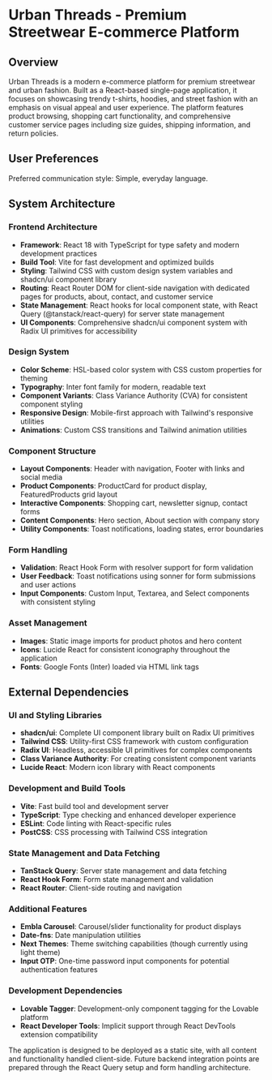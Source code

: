 # Urban Threads - Premium Streetwear E-commerce Platform

## Overview

Urban Threads is a modern e-commerce platform for premium streetwear and urban fashion. Built as a React-based single-page application, it focuses on showcasing trendy t-shirts, hoodies, and street fashion with an emphasis on visual appeal and user experience. The platform features product browsing, shopping cart functionality, and comprehensive customer service pages including size guides, shipping information, and return policies.

## User Preferences

Preferred communication style: Simple, everyday language.

## System Architecture

### Frontend Architecture
- **Framework**: React 18 with TypeScript for type safety and modern development practices
- **Build Tool**: Vite for fast development and optimized builds
- **Styling**: Tailwind CSS with custom design system variables and shadcn/ui component library
- **Routing**: React Router DOM for client-side navigation with dedicated pages for products, about, contact, and customer service
- **State Management**: React hooks for local component state, with React Query (@tanstack/react-query) for server state management
- **UI Components**: Comprehensive shadcn/ui component system with Radix UI primitives for accessibility

### Design System
- **Color Scheme**: HSL-based color system with CSS custom properties for theming
- **Typography**: Inter font family for modern, readable text
- **Component Variants**: Class Variance Authority (CVA) for consistent component styling
- **Responsive Design**: Mobile-first approach with Tailwind's responsive utilities
- **Animations**: Custom CSS transitions and Tailwind animation utilities

### Component Structure
- **Layout Components**: Header with navigation, Footer with links and social media
- **Product Components**: ProductCard for product display, FeaturedProducts grid layout
- **Interactive Components**: Shopping cart, newsletter signup, contact forms
- **Content Components**: Hero section, About section with company story
- **Utility Components**: Toast notifications, loading states, error boundaries

### Form Handling
- **Validation**: React Hook Form with resolver support for form validation
- **User Feedback**: Toast notifications using sonner for form submissions and user actions
- **Input Components**: Custom Input, Textarea, and Select components with consistent styling

### Asset Management
- **Images**: Static image imports for product photos and hero content
- **Icons**: Lucide React for consistent iconography throughout the application
- **Fonts**: Google Fonts (Inter) loaded via HTML link tags

## External Dependencies

### UI and Styling Libraries
- **shadcn/ui**: Complete UI component library built on Radix UI primitives
- **Tailwind CSS**: Utility-first CSS framework with custom configuration
- **Radix UI**: Headless, accessible UI primitives for complex components
- **Class Variance Authority**: For creating consistent component variants
- **Lucide React**: Modern icon library with React components

### Development and Build Tools
- **Vite**: Fast build tool and development server
- **TypeScript**: Type checking and enhanced developer experience
- **ESLint**: Code linting with React-specific rules
- **PostCSS**: CSS processing with Tailwind CSS integration

### State Management and Data Fetching
- **TanStack Query**: Server state management and data fetching
- **React Hook Form**: Form state management and validation
- **React Router**: Client-side routing and navigation

### Additional Features
- **Embla Carousel**: Carousel/slider functionality for product displays
- **Date-fns**: Date manipulation utilities
- **Next Themes**: Theme switching capabilities (though currently using light theme)
- **Input OTP**: One-time password input components for potential authentication features

### Development Dependencies
- **Lovable Tagger**: Development-only component tagging for the Lovable platform
- **React Developer Tools**: Implicit support through React DevTools extension compatibility

The application is designed to be deployed as a static site, with all content and functionality handled client-side. Future backend integration points are prepared through the React Query setup and form handling architecture.